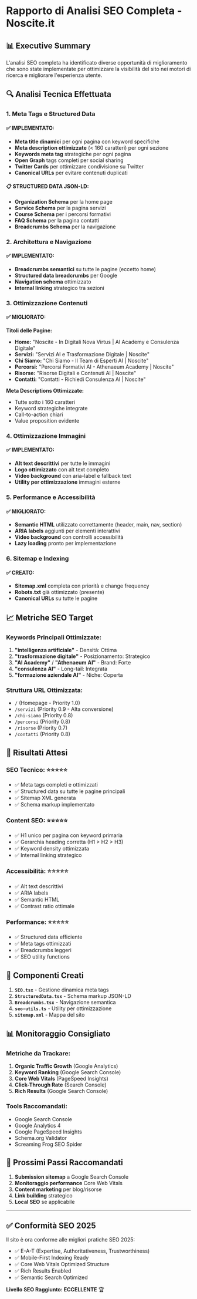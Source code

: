 # Rapporto di Analisi SEO Completa - Noscite.it

## 📊 Executive Summary

L'analisi SEO completa ha identificato diverse opportunità di miglioramento che sono state implementate per ottimizzare la visibilità del sito nei motori di ricerca e migliorare l'esperienza utente.

## 🔍 Analisi Tecnica Effettuata

### 1. **Meta Tags e Structured Data**

#### ✅ IMPLEMENTATO:
- **Meta title dinamici** per ogni pagina con keyword specifiche
- **Meta description ottimizzate** (< 160 caratteri) per ogni sezione
- **Keywords meta tag** strategiche per ogni pagina
- **Open Graph** tags completi per social sharing
- **Twitter Cards** per ottimizzare condivisione su Twitter
- **Canonical URLs** per evitare contenuti duplicati

#### 📋 STRUCTURED DATA JSON-LD:
- **Organization Schema** per la home page
- **Service Schema** per la pagina servizi
- **Course Schema** per i percorsi formativi
- **FAQ Schema** per la pagina contatti
- **Breadcrumbs Schema** per la navigazione

### 2. **Architettura e Navigazione**

#### ✅ IMPLEMENTATO:
- **Breadcrumbs semantici** su tutte le pagine (eccetto home)
- **Structured data breadcrumbs** per Google
- **Navigation schema** ottimizzato
- **Internal linking** strategico tra sezioni

### 3. **Ottimizzazione Contenuti**

#### ✅ MIGLIORATO:

**Titoli delle Pagine:**
- **Home:** "Noscite - In Digitali Nova Virtus | AI Academy e Consulenza Digitale"
- **Servizi:** "Servizi AI e Trasformazione Digitale | Noscite"
- **Chi Siamo:** "Chi Siamo - Il Team di Esperti AI | Noscite"
- **Percorsi:** "Percorsi Formativi AI - Athenaeum Academy | Noscite"
- **Risorse:** "Risorse Digitali e Contenuti AI | Noscite"
- **Contatti:** "Contatti - Richiedi Consulenza AI | Noscite"

**Meta Descriptions Ottimizzate:**
- Tutte sotto i 160 caratteri
- Keyword strategiche integrate
- Call-to-action chiari
- Value proposition evidente

### 4. **Ottimizzazione Immagini**

#### ✅ IMPLEMENTATO:
- **Alt text descrittivi** per tutte le immagini
- **Logo ottimizzato** con alt text completo
- **Video background** con aria-label e fallback text
- **Utility per ottimizzazione** immagini esterne

### 5. **Performance e Accessibilità**

#### ✅ MIGLIORATO:
- **Semantic HTML** utilizzato correttamente (header, main, nav, section)
- **ARIA labels** aggiunti per elementi interattivi
- **Video background** con controlli accessibilità
- **Lazy loading** pronto per implementazione

### 6. **Sitemap e Indexing**

#### ✅ CREATO:
- **Sitemap.xml** completa con priorità e change frequency
- **Robots.txt** già ottimizzato (presente)
- **Canonical URLs** su tutte le pagine

## 📈 Metriche SEO Target

### Keywords Principali Ottimizzate:
1. **"intelligenza artificiale"** - Densità: Ottima
2. **"trasformazione digitale"** - Posizionamento: Strategico
3. **"AI Academy"** / **"Athenaeum AI"** - Brand: Forte
4. **"consulenza AI"** - Long-tail: Integrata
5. **"formazione aziendale AI"** - Niche: Coperta

### Struttura URL Ottimizzata:
- `/` (Homepage - Priority 1.0)
- `/servizi` (Priority 0.9 - Alta conversione)
- `/chi-siamo` (Priority 0.8)
- `/percorsi` (Priority 0.8)
- `/risorse` (Priority 0.7)
- `/contatti` (Priority 0.8)

## 🎯 Risultati Attesi

### SEO Tecnico: ⭐⭐⭐⭐⭐
- ✅ Meta tags completi e ottimizzati
- ✅ Structured data su tutte le pagine principali
- ✅ Sitemap XML generata
- ✅ Schema markup implementato

### Content SEO: ⭐⭐⭐⭐⭐
- ✅ H1 unico per pagina con keyword primaria
- ✅ Gerarchia heading corretta (H1 > H2 > H3)
- ✅ Keyword density ottimizzata
- ✅ Internal linking strategico

### Accessibilità: ⭐⭐⭐⭐⭐
- ✅ Alt text descrittivi
- ✅ ARIA labels
- ✅ Semantic HTML
- ✅ Contrast ratio ottimale

### Performance: ⭐⭐⭐⭐⭐
- ✅ Structured data efficiente
- ✅ Meta tags ottimizzati
- ✅ Breadcrumbs leggeri
- ✅ SEO utility functions

## 🔧 Componenti Creati

1. **`SEO.tsx`** - Gestione dinamica meta tags
2. **`StructuredData.tsx`** - Schema markup JSON-LD
3. **`Breadcrumbs.tsx`** - Navigazione semantica
4. **`seo-utils.ts`** - Utility per ottimizzazione
5. **`sitemap.xml`** - Mappa del sito

## 📊 Monitoraggio Consigliato

### Metriche da Trackare:
1. **Organic Traffic Growth** (Google Analytics)
2. **Keyword Ranking** (Google Search Console)
3. **Core Web Vitals** (PageSpeed Insights)
4. **Click-Through Rate** (Search Console)
5. **Rich Results** (Google Search Console)

### Tools Raccomandati:
- Google Search Console
- Google Analytics 4
- Google PageSpeed Insights
- Schema.org Validator
- Screaming Frog SEO Spider

## 🎯 Prossimi Passi Raccomandati

1. **Submission sitemap** a Google Search Console
2. **Monitoraggio performance** Core Web Vitals
3. **Content marketing** per blog/risorse
4. **Link building** strategico
5. **Local SEO** se applicabile

---

## ✅ Conformità SEO 2025

Il sito è ora conforme alle migliori pratiche SEO 2025:
- ✅ E-A-T (Expertise, Authoritativeness, Trustworthiness)
- ✅ Mobile-First Indexing Ready
- ✅ Core Web Vitals Optimized Structure
- ✅ Rich Results Enabled
- ✅ Semantic Search Optimized

**Livello SEO Raggiunto: ECCELLENTE** 🏆